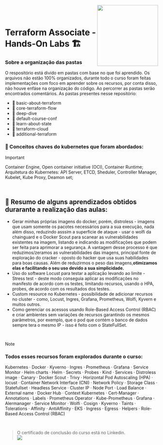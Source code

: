 <img align="right" src="https://github.com/user-attachments/assets/1f9f85e3-05b1-4036-b036-2f676851c7c9" width="200"> 
</br></br>

# Terraform Associate - Hands-On Labs  🏗️


### Sobre a organização das pastas 
O respositório está divido em pastas com base no que foi aprendido. Os arquivos não estão 100% organizados, durante todo o curso foram feitas implementações com foco em aprender sobre os recursos, por conta disso, não houve enfáse na organização do código. Ao percorrer as pastas serão encontrados comentários. As pastas presentes nesse repositório:  
- 📁 basic-about-terraform
- 📁 core-terraform-flow
- 📁 deep-dive
- 📁 default-course-conf
- 📁 learn-about-state
- 📁 terraform-cloud
- 📁 additional-terraform 


### 🔑 Conceitos chaves do kubernetes que foram abordados: 
> [!IMPORTANT]
> Container Engine, Open container initiative (OCI), Container Runtime; Arquitetura do Kubernetes: API Server, ETCD, Sheduler, Controller Manager,  Kubelet, Kube Proxy, Deamon set;  
</br>

## 📜  Resumo de alguns aprendizados obtidos durarante a realização das aulas:
- Gerar minhas próprias imagens do docker, porém, distroless - imagens que usam somente os pacotes necessários para a sua execução, nada além disso, reduzindo asssim a superficie de ataque - usar o wolfi da chainguard e o Docker Scout para scanear as vulnerabilidades existentes na imagem, listando e indicando as modificações que podem ser feita para aprimorar a segurança. A vantagem desse processo é que reduzimos/zeramos as vulnerabilidades das imagens, principal fonte de exploração do cracker - oposto do hacker que usa suas habilidades para boas causas. Além de reduzirmos o peso das imagens,**otimizamos elas e facilitando o seu uso devido a sua simplicidade.**
- Uso do software Locust para testar a aplicação levando ao limite - Stress test - deste modo conseguia aplicar as modificações no manifesto de acordo com os testes, limitando recursos, usando o HPA, probes, de acordo com os resultados dos testes.
- Custom resource no Kubernetes - possibilidade de adicionar recursos no cluster - como, Locust, Ingres, Grafana, Prometheus, Wolfi, Kyvern e muitos outros.
- Como gerenciar os acessos usando Role-Based Access Control (RBAC) e criar ambientes sem variações de recursos garantindo os mesmos parâmetros, por exemplo, que o pod que contém o banco de dados sempre tera o mesmo IP - isso é feito com o StateFullSet.

</br>

> [!NOTE]
> ### Todos esses recursos foram explorados durante o curso:
> Kubernetes · Docker · Kyverno · Ingres · Prometheus · Grafana · Service Monitor · Helm charts · Helm  · Secrets · Probes · Kind · Services · Distroless image · Canary · Docker Scout · Trivy · Horizontal Pod Autoscaling (HPA) · locust · Container Network Interface (CNI) · Network Policy · Storage Class · Statefullset · Headless Service · Cluster IP · Node Port · Load Balance · External name · Docker Hub · Context Kubernetes · Cert-Manager · Annotations · Labels · Prometheus Operator · Kube-Prometheus · Grafana · Alermanager · Service Monitor · Wolfi · Cosign · Kyverno · Taints · Tolerations · Affinity · AntiAffinity · EKS · Ingress · Egress · Helpers · Role-Based Access Control (RBAC)

</br>

> O certificado de conclusão do curso está no Linkedin.
> </br>
> <a href="https://www.linkedin.com/in/-ribeiro/details/certifications/" target="_blank"><img loading="lazy" src="https://img.shields.io/badge/-LinkedIn-%230077B5?style=for-the-badge&logo=linkedin&logoColor=white" target="_blank"></a>   
